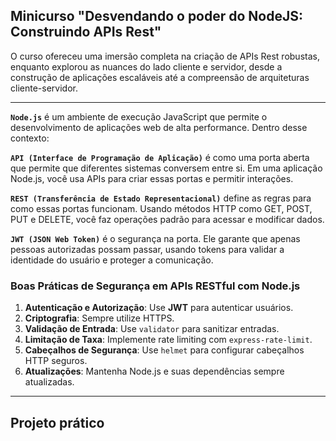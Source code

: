 ## **Minicurso "Desvendando o poder do NodeJS: Construindo APIs Rest"**

O curso ofereceu uma imersão completa na criação de APIs Rest robustas, enquanto explorou as nuances do lado cliente e servidor, desde a construção de aplicações escaláveis até a compreensão de arquiteturas cliente-servidor.
___

**`Node.js`** é um ambiente de execução JavaScript que permite o desenvolvimento de aplicações web de alta performance. Dentro desse contexto:

**`API (Interface de Programação de Aplicação)`** é como uma porta aberta que permite que diferentes sistemas conversem entre si. Em uma aplicação Node.js, você usa APIs para criar essas portas e permitir interações.

**`REST (Transferência de Estado Representacional)`** define as regras para como essas portas funcionam. Usando métodos HTTP como GET, POST, PUT e DELETE, você faz operações padrão para acessar e modificar dados.

**`JWT (JSON Web Token)`** é o segurança na porta. Ele garante que apenas pessoas autorizadas possam passar, usando tokens para validar a identidade do usuário e proteger a comunicação.

### **Boas Práticas de Segurança em APIs RESTful com Node.js**

1. **Autenticação e Autorização**: Use **JWT** para autenticar usuários.
2. **Criptografia**: Sempre utilize HTTPS.
3. **Validação de Entrada**: Use `validator` para sanitizar entradas.
4. **Limitação de Taxa**: Implemente rate limiting com `express-rate-limit`.
5. **Cabeçalhos de Segurança**: Use `helmet` para configurar cabeçalhos HTTP seguros.
6. **Atualizações**: Mantenha Node.js e suas dependências sempre atualizadas.

 ____

 ## **Projeto prático**
